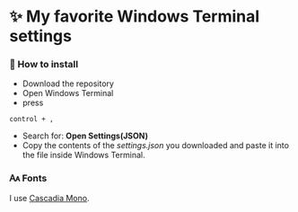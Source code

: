 <h1>✨ My favorite Windows Terminal settings</h1>

<h3>📜 How to install</h3>

- Download the repository
- Open Windows Terminal
- press 

~~~
control + ,
~~~

- Search for: **Open Settings(JSON)**
- Copy the contents of the *settings.json* you downloaded and paste it into the file inside Windows Terminal.

<h3>🗛 Fonts</h3>

I use [Cascadia Mono](https://github.com/microsoft/cascadia-code).
